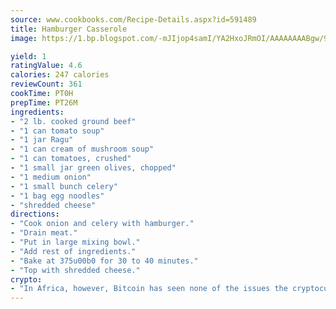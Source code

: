 ```yaml
---
source: www.cookbooks.com/Recipe-Details.aspx?id=591489
title: Hamburger Casserole
image: https://1.bp.blogspot.com/-mJIjop4samI/YA2HxoJRmOI/AAAAAAAABgw/9Q6cN5purxQQ0M3111-VxRXtHYk4x987wCLcBGAsYHQ/s320/19.png

yield: 1
ratingValue: 4.6
calories: 247 calories
reviewCount: 361
cookTime: PT0H
prepTime: PT26M
ingredients:
- "2 lb. cooked ground beef"
- "1 can tomato soup"
- "1 jar Ragu"
- "1 can cream of mushroom soup"
- "1 can tomatoes, crushed"
- "1 small jar green olives, chopped"
- "1 medium onion"
- "1 small bunch celery"
- "1 bag egg noodles"
- "shredded cheese"
directions:
- "Cook onion and celery with hamburger."
- "Drain meat."
- "Put in large mixing bowl."
- "Add rest of ingredients."
- "Bake at 375u00b0 for 30 to 40 minutes."
- "Top with shredded cheese."
crypto:
- "In Africa, however, Bitcoin has seen none of the issues the cryptocurrency experienced globally."
---
```

